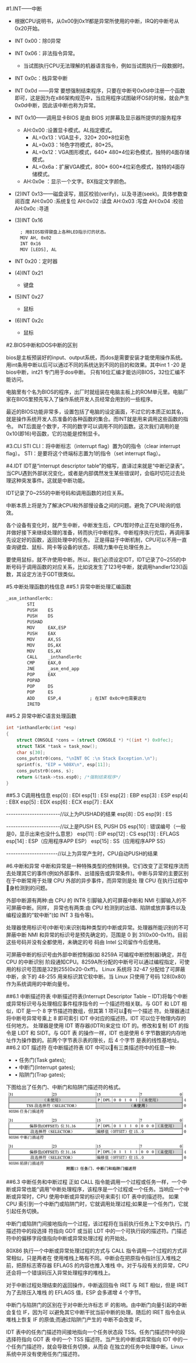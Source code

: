 #1.INT——中断


* 根据CPU说明书，从0x00到0x1f都是异常所使用的中断，IRQ的中断号从0x20开始。
* INT 0x00：除0异常
* INT 0x06：非法指令异常。
	* 当试图执行CPU无法理解的机器语言指令，例如当试图执行一段数据时。

* INT 0x0c：栈异常中断
* INT 0x0d ——异常
要想强制结束程序，只要在中断号0x0d中注册一个函数即可，这是因为在x86架构规范中，当应用程序试图破坏OS的时候，就会产生0x0d中断，因此该中断也称为异常。

* INT 0x10——调用显卡BIOS
是由 BIOS 对屏幕及显示器所提供的服务程序
	* AH:0x00 :设置显卡模式。AL指定模式。
		* AL=0x13：VGA显卡，320* 200*8位彩色
		* AL=0x03：16色字符模式，80*25。
		* AL=0x12：VGA图形模式，640* 480*4位彩色模式，独特的4面存储模式。
		* AL=0x6a：扩展VGA模式，800* 600*4位彩色模式，独特的4面存储模式。
	* AH:0x0e ：显示一个文字。BX指定文字颜色。




* (2)INT 0x13——磁盘读写，扇区校验(verify)，以及寻道(seek)。具体参数查阅百度
AH:0x00 :系统复位
AH:0x02 :读盘
AH:0x03 :写盘
AH:0x04 :校验
AH:0x0c :寻道

* (3)INT 0x16

		; 用BIOS取得键盘上各种LED指示灯的状态。
		MOV AH, 0x02
		INT 0x16
		MOV [LEDS], AL
	
* INT 0x20：定时器
* (4)INT 0x21
	* 键盘
* (5)INT 0x27
	* 鼠标
* (6)INT 0x2c
	* 鼠标

#2.BIOS中断和DOS中断的区别

bios是主板预装好的input、output系统，而dos是需要安装才能使用操作系统。用int条用中断以后可以通过不同的系统达到不同的目的和效果。其中int 1 -20 是bios中断，int21 专门用于dos中断。
只有16位汇编才能访问BIOS，32位汇编不能访问。

电脑里有个名为BIOS的程序，出厂时就组装在电脑主板上的ROM单元里。电脑厂家在BIOS里预先写入了操作系统开发人员经常会用到的一些程序。

最近的BIOS功能非常多，设置包括了电脑的设定画面，不过它的本质正如其名，就是操作系统开发人员准备的各种函数的集合。而INT就是用来调用这些函数的指令。
INT后面是个数字，不同的数字可以调用不同的函数。这次我们调用的是0x10(即16)号函数，它的功能是控制显卡。

#3.CLI STI
CLI：将中断标志（interrupt flag）置为0的指令（clear interrupt flag）。
STI：是要将这个终端标志置为1的指令（set interrupt flag）。

#4.IDT
IDT是“interrupt descriptor table”的缩写，直译过来就是“中断记录表”。当CPU遇到外部状况变化，或者是内部偶然发生某些错误时，会临时切花过去处理这种突发事件。这就是中断功能。

IDT记录了0~255的中断号码和调用函数的对应关系。

中断本质上将是为了解决CPU和外部慢设备之间的问题。避免了CPU轮询的低效。

各个设备有变化时，就产生中断，中断发生后，CPU暂时停止正在处理的任务，并做好接下来继续处理的准备，转而执行中断程序。中断程序执行完后，再调用事先设定好的函数，返回处理中的任务。
正是得益于中断机制，CPU可以不用一直查询键盘、鼠标、网卡等设备的状态，将精力集中在处理任务上。

要使用鼠标，就不许使用中断。所以，我们必须设定IDT，IDT记录了0~255的中断号码于调用函数的对应关系，比如说发生了123号中断，就调用handler123()函数，其设定方法于GDT很类似。

#5.中断处理函数的栈信息
##5.1 异常中断处理汇编函数
```
_asm_inthandler0c:
        STI
        PUSH    ES
        PUSH    DS
        PUSHAD
        MOV     EAX,ESP
        PUSH    EAX
        MOV     AX,SS
        MOV     DS,AX
        MOV     ES,AX
        CALL    _inthandler0c
        CMP     EAX,0
        JNE     _asm_end_app
        POP     EAX
        POPAD
        POP     DS
        POP     ES
        ADD     ESP,4           ; 在INT 0x0c中也需要这句
        IRETD
```

##5.2 异常中断C语言处理函数
```cpp
int *inthandler0c(int *esp)
{
    struct CONSOLE *cons = (struct CONSOLE *) *((int *) 0x0fec);
    struct TASK *task = task_now();
    char s[30];
    cons_putstr0(cons, "\nINT 0C :\n Stack Exception.\n");
    sprintf(s, "EIP = %08X\n", esp[11]);
    cons_putstr0(cons, s);
    return &(task->tss.esp0); /*强制结束程序*/
}
```
##5.3 C调用栈信息
esp[0]	:	EDI
esp[1]	:	ESI
esp[2]	:	EBP
esp[3]	:	ESP
esp[4]	:	EBX
esp[5]	:	EDX
esp[6]	:	ECX
esp[7]	:	EAX

-----------------------//以上为PUSHAD的结果
esp[8]	:	DS
esp[9]	:	ES

-----------------------//以上是PUSH ES, PUSH DS
esp[10]	:	错误编号（一般是0，显示出来也没什么意思）
esp[11]	:	EIP
esp[12]	:	CS
esp[13]	:	EFLAGS
esp[14]	:	ESP（应用程序APP ESP）
esp[15]	:	SS（应用程序APP SS）

----------------------//以上为异常产生时，CPU自动PUSH的结果

#6.中断和异常
中断和异常是一种特殊类型的控制转换。它们改变了正常程序流而去处理其它的事件(例如外部事件、出错报告或异常条件)。中断与异常的主要区别在于中断常用于处理 CPU 外部的异步事件，而异常则是处 理 CPU 在执行过程中􏰀身检测到的问题。

外部中断源有两种:由 CPU 的 INTR 引脚输入的可屏蔽中断和 NMI 引脚输入的不可屏蔽中断。同样， 异常也有两类:由 CPU 检测到的出错、陷阱或放弃事件以及编程设置的“软中断”(如 INT 3 指令等)。

处理器使用标识号(中断号)来识别每种类型的中断或异常。处理器所能识别的不可屏蔽中断 NMI 和异常的标识号是预先确定的，范围是 0 到 31(0x00-0x1f)。目前这些号码并没有全都使用，未确定的号 码由 Intel 公司留作今后使用。

可屏蔽中断的标识号由外部中断控制器(如 8259A 可编程中断控制器)确定，并在 CPU 的中断识别 阶段通知CPU。8259A所分配的中断号可以通过编程指定，可使用的标识号范围是32到255(0x20-0xff)。 Linux 系统将 32-47 分配给了可屏蔽中断，余下的 48-255 用来标识其它软中断。当 Linux 只使用了号码 128(0x80)作为系统调用的中断向量号。

##6.1 中断描述符表
中断描述符表(Interrupt Descriptor Table – IDT)将每个中断或异常标识号与处理相应事件程序指令的 一个描述符相关联。与 GDT 和 LDT 相似，IDT 是一个 8 字节描述符数组，但其第 1 项可以􏰂有一个描述 符。处理器通过将中断号异常号乘上 8 即可索引 IDT 中对应的描述符。IDT 可以位于物理内存的任何地方。 处理器是使用 IDT 寄存器(IDTR)来定位 IDT 的。修改和复制 IDT 的指令是 LIDT 和 SIDT。与 GDT 表 的操作一样，IDT 也是使用 6 字节数据的内存地址作为操作数的。前两个字节表示表的限长，后 4 个字节 是表的线性基地址。
##6.2 IDT 描述符
在中断描述符表 IDT 中可以􏰂有三类描述符中的任意一种:

* •  任务门(Task gates);
* •  中断门(Interrupt gates);
* •  陷阱门(Trap gates); 

下图给出了任务门、中断门和陷阱门描述符的格式。
![](res/fu13.png)

##6.3 中断任务和中断过程
正如 CALL 指令能调用一个过程或任务一样，一个中断或异常也能“调用”中断处理程序，该程序是一个过程或一个任务。当响应一个中断或异常时，CPU 使用中断或异常的标识号来索引 IDT 表中的描述符。 如果 CPU 索引到一个中断门或陷阱门时，它就调用处理过程;如果是一个任务门，它就引起任务切换。

中断门或陷阱门间接地指向一个过程，该过程将在当前执行任务上下文中执行。门描述符中的段选择 符指向 GDT 或当前 LDT 中的一个可执行段的描述符。门描述符中的偏移字段值指向中断或异常处理过程 的开始处。

80X86 执行一个中断或异常处理过程的方式与 CALL 指令调用一个过程的方式非常相似，只是两者在 使用堆栈上略有不同。中断会在把原指令指针压入堆栈之前，把原标志寄存器 EFLAGS 的内容也推入堆栈 中。对于与段有关的异常，CPU 还会将一个错误码压入异常处理程序的堆栈上。

对于中断过程处理结束的返回操作，中断返回指令 IRET 与 RET 相似，但是 IRET 为了去除压入堆栈 的 EFLAGS 值，ESP 会多递增 4 个字节。

中断门与陷阱门的区别在于对中断允许标志 IF 的影响。由中断门向量引起的中断会复位 IF，因为可 以避免其它中断干扰当前中断的处理。随后的 IRET 指令会从堆栈上恢复 IF 的原值;而通过陷阱门产生的 中断不会改变 IF。

IDT 表中的任务门描述符间接地指向一个任务状态段 TSS。任务门描述符中的段选择符指向 GDT 表 中的一个 TSS 描述符。当产生的中断或异常指向 IDT 中的一个任务门描述符，就会导致任务切换，从而会 在独立的任务中处理中断。Linux 系统中并没有使用任务门描述符。






